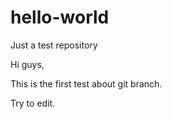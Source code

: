 # hello-world
Just a test repository

Hi guys,

This is the first test about git branch.

Try to edit.
